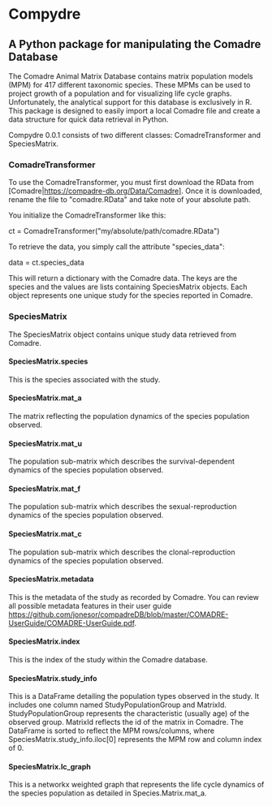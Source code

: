 # Compydre 
## A Python package for manipulating the Comadre Database

The Comadre Animal Matrix Database contains matrix population models (MPM) 
for 417 different taxonomic species. These MPMs can be used to project growth of a population
and for visualizing life cycle graphs. Unfortunately, the analytical support for this database is exclusively in R.
This package is designed to easily import a local Comadre file and create a data structure for quick data retrieval
in Python.

Compydre 0.0.1 consists of two different classes: ComadreTransformer and SpeciesMatrix.

### ComadreTransformer

To use the ComadreTransformer, you must first download the RData from [Comadre|https://compadre-db.org/Data/Comadre].
Once it is downloaded, rename the file to "comadre.RData" and take note of your absolute path.

You initialize the ComadreTransformer like this:

ct = ComadreTransformer("my/absolute/path/comadre.RData")

To retrieve the data, you simply call the attribute "species_data":

data = ct.species_data

This will return a dictionary with the Comadre data. The keys are the species and the values are lists containing
SpeciesMatrix objects. Each object represents one unique study for the species reported in Comadre.

### SpeciesMatrix

The SpeciesMatrix object contains unique study data retrieved from Comadre.

#### SpeciesMatrix.species
This is the species associated with the study.

#### SpeciesMatrix.mat_a
The matrix reflecting the population dynamics of the species population observed.

#### SpeciesMatrix.mat_u
The population sub-matrix which describes the survival-dependent dynamics of the species population observed.

#### SpeciesMatrix.mat_f
The population sub-matrix which describes the sexual-reproduction dynamics of the species population observed.

#### SpeciesMatrix.mat_c
The population sub-matrix which describes the clonal-reproduction dynamics of the species population observed.

#### SpeciesMatrix.metadata
This is the metadata of the study as recorded by Comadre. You can review all possible metadata features in their user guide 
https://github.com/jonesor/compadreDB/blob/master/COMADRE-UserGuide/COMADRE-UserGuide.pdf.

#### SpeciesMatrix.index
This is the index of the study within the Comadre database.

#### SpeciesMatrix.study_info
This is a DataFrame detailing the population types observed in the study. It includes one column named StudyPopulationGroup
and MatrixId. StudyPopulationGroup represents the characteristic (usually age) of the observed group. MatrixId reflects the 
id of the matrix in Comadre. The DataFrame is sorted to reflect the MPM rows/columns, where SpeciesMatrix.study_info.iloc[0]
represents the MPM row and column index of 0.

#### SpeciesMatrix.lc_graph
This is a networkx weighted graph that represents the life cycle dynamics of the species population as detailed in Species.Matrix.mat_a.
